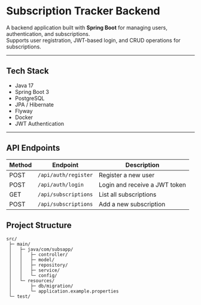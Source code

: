# Subscription Tracker Backend

A backend application built with **Spring Boot** for managing users, authentication, and subscriptions.  
Supports user registration, JWT-based login, and CRUD operations for subscriptions.

---

## Tech Stack
- Java 17  
- Spring Boot 3  
- PostgreSQL  
- JPA / Hibernate  
- Flyway  
- Docker  
- JWT Authentication

---
## API Endpoints

| Method | Endpoint             | Description                   |
| ------ | -------------------- | ----------------------------- |
| POST   | `/api/auth/register` | Register a new user           |
| POST   | `/api/auth/login`    | Login and receive a JWT token |
| GET    | `/api/subscriptions` | List all subscriptions        |
| POST   | `/api/subscriptions` | Add a new subscription        |

## Project Structure
```
src/
 ├─ main/
 │   ├─ java/com/subsapp/
 │   │   ├─ controller/
 │   │   ├─ model/
 │   │   ├─ repository/
 │   │   ├─ service/
 │   │   └─ config/
 │   └─ resources/
 │       ├─ db/migration/
 │       └─ application.example.properties
 └─ test/

